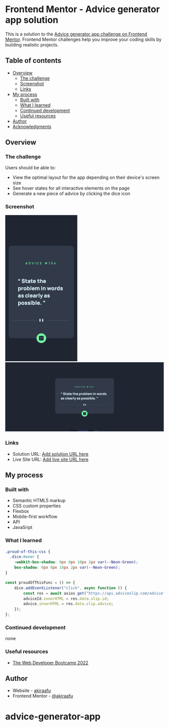 # Frontend Mentor - Advice generator app solution

This is a solution to the [Advice generator app challenge on Frontend Mentor](https://www.frontendmentor.io/challenges/advice-generator-app-QdUG-13db). Frontend Mentor challenges help you improve your coding skills by building realistic projects.

## Table of contents

-   [Overview](#overview)
    -   [The challenge](#the-challenge)
    -   [Screenshot](#screenshot)
    -   [Links](#links)
-   [My process](#my-process)
    -   [Built with](#built-with)
    -   [What I learned](#what-i-learned)
    -   [Continued development](#continued-development)
    -   [Useful resources](#useful-resources)
-   [Author](#author)
-   [Acknowledgments](#acknowledgments)

## Overview

### The challenge

Users should be able to:

-   View the optimal layout for the app depending on their device's screen size
-   See hover states for all interactive elements on the page
-   Generate a new piece of advice by clicking the dice icon

### Screenshot

![](./mobile.png)
![](./desktop.png)

### Links

-   Solution URL: [Add solution URL here](https://your-solution-url.com)
-   Live Site URL: [Add live site URL here](https://your-live-site-url.com)

## My process

### Built with

-   Semantic HTML5 markup
-   CSS custom properties
-   Flexbox
-   Mobile-first workflow
-   API
-   JavaSript

### What I learned

```css
.proud-of-this-css {
  .dice:hover {
    -webkit-box-shadow: 0px 0px 10px 2px var(--Neon-Green);
    box-shadow: 0px 0px 10px 2px var(--Neon-Green);
}

```

```js
const proudOfThisFunc = () => {
    dice.addEventListener("click", async function () {
        const res = await axios.get("https://api.adviceslip.com/advice");
        adviceId.innerHTML = res.data.slip.id;
        advice.innerHTML = res.data.slip.advice;
    });
};
```

### Continued development

none

### Useful resources

-   [The Web Developer Bootcamp 2022](https://udemy.com/course/the-web-developer-bootcamp)

## Author

-   Website - [akiraafu](https://github.com/akiraafu)
-   Frontend Mentor - [@akiraafu](https://www.frontendmentor.io/profile/akiraafu)
# advice-generator-app
